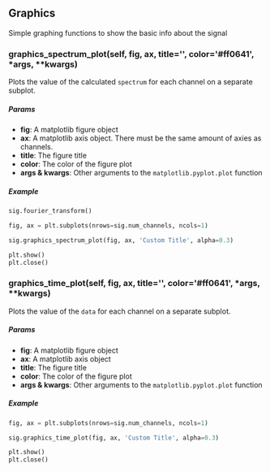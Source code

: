 ## Graphics
Simple graphing functions to show the basic info about the signal

### graphics_spectrum_plot(self, fig, ax, title='', color='#ff0641', *args, **kwargs)
Plots the value of the calculated `spectrum` for each channel on a separate subplot.
##### Params
- **fig**: A matplotlib figure object
- **ax**: A matplotlib axis object. There must be the same amount of axies as channels.
- **title**: The figure title
- **color**: The color of the figure plot
- **args & kwargs**: Other arguments to the `matplotlib.pyplot.plot` function

##### Example
```python
sig.fourier_transform()

fig, ax = plt.subplots(nrows=sig.num_channels, ncols=1)

sig.graphics_spectrum_plot(fig, ax, 'Custom Title', alpha=0.3)

plt.show()
plt.close()
```

### graphics_time_plot(self, fig, ax, title='', color='#ff0641', *args, **kwargs)
Plots the value of the `data` for each channel on a separate subplot.
##### Params
- **fig**: A matplotlib figure object
- **ax**: A matplotlib axis object
- **title**: The figure title
- **color**: The color of the figure plot
- **args & kwargs**: Other arguments to the `matplotlib.pyplot.plot` function

##### Example
```python
fig, ax = plt.subplots(nrows=sig.num_channels, ncols=1)

sig.graphics_time_plot(fig, ax, 'Custom Title', alpha=0.3)

plt.show()
plt.close()
```


